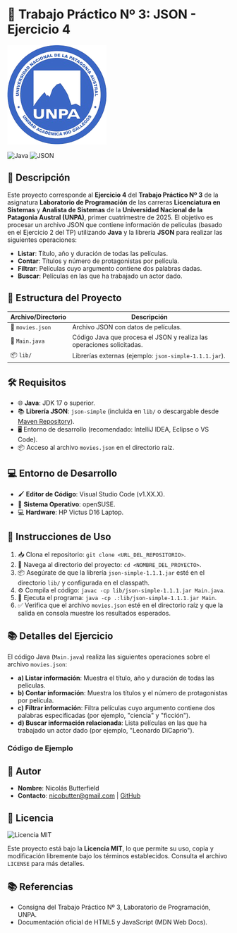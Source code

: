 # 📖 Trabajo Práctico Nº 3: JSON - Ejercicio 4

![Banner UNPA](img/unpa_logo.png)

![Java](https://img.shields.io/badge/Java-17-ED8B00?style=flat&logo=java&logoColor=white)
![JSON](https://img.shields.io/badge/JSON-000000?style=flat&logo=json&logoColor=white)

## 📝 Descripción

Este proyecto corresponde al **Ejercicio 4** del **Trabajo Práctico Nº 3** de la asignatura **Laboratorio de Programación** de las carreras **Licenciatura en Sistemas** y **Analista de Sistemas** de la **Universidad Nacional de la Patagonia Austral (UNPA)**, primer cuatrimestre de 2025. El objetivo es procesar un archivo JSON que contiene información de películas (basado en el Ejercicio 2 del TP) utilizando **Java** y la librería **JSON** para realizar las siguientes operaciones:
- **Listar**: Título, año y duración de todas las películas.
- **Contar**: Títulos y número de protagonistas por película.
- **Filtrar**: Películas cuyo argumento contiene dos palabras dadas.
- **Buscar**: Películas en las que ha trabajado un actor dado.

## 📂 Estructura del Proyecto

| Archivo/Directorio | Descripción |
|--------------------|-------------|
| 📄 `movies.json`   | Archivo JSON con datos de películas. |
| 📄 `Main.java`     | Código Java que procesa el JSON y realiza las operaciones solicitadas. |
| 📦 `lib/`          | Librerías externas (ejemplo: `json-simple-1.1.1.jar`). |

## 🛠️ Requisitos

- 🌐 **Java**: JDK 17 o superior.
- 📚 **Librería JSON**: `json-simple` (incluida en `lib/` o descargable desde [Maven Repository](https://mvnrepository.com/artifact/com.googlecode.json-simple/json-simple)).
- 🖥️ Entorno de desarrollo (recomendado: IntelliJ IDEA, Eclipse o VS Code).
- 📦 Acceso al archivo `movies.json` en el directorio raíz.

## 💻 Entorno de Desarrollo

- 🖌️ **Editor de Código**: Visual Studio Code (v1.XX.X).
- 🐧 **Sistema Operativo**: openSUSE.
- 💻 **Hardware**: HP Victus D16 Laptop.

## 🚀 Instrucciones de Uso

1. 📥 Clona el repositorio: `git clone <URL_DEL_REPOSITORIO>`.
2. 📂 Navega al directorio del proyecto: `cd <NOMBRE_DEL_PROYECTO>`.
3. 📦 Asegúrate de que la librería `json-simple-1.1.1.jar` esté en el directorio `lib/` y configurada en el classpath.
4. ⚙️ Compila el código: `javac -cp lib/json-simple-1.1.1.jar Main.java`.
5. 🚀 Ejecuta el programa: `java -cp .:lib/json-simple-1.1.1.jar Main`.
6. ✅ Verifica que el archivo `movies.json` esté en el directorio raíz y que la salida en consola muestre los resultados esperados.

## 📚 Detalles del Ejercicio

El código Java (`Main.java`) realiza las siguientes operaciones sobre el archivo `movies.json`:
- **a) Listar información**: Muestra el título, año y duración de todas las películas.
- **b) Contar información**: Muestra los títulos y el número de protagonistas por película.
- **c) Filtrar información**: Filtra películas cuyo argumento contiene dos palabras especificadas (por ejemplo, "ciencia" y "ficción").
- **d) Buscar información relacionada**: Lista películas en las que ha trabajado un actor dado (por ejemplo, "Leonardo DiCaprio").

### Código de Ejemplo

## 👤 Autor

- **Nombre**: Nicolás Butterfield
- **Contacto**: [nicobutter@gmail.com](mailto:nicobutter@gmail.com) | [GitHub](#)

## 📜 Licencia

![Licencia MIT](https://img.shields.io/badge/License-MIT-green.svg)

Este proyecto está bajo la **Licencia MIT**, lo que permite su uso, copia y modificación libremente bajo los términos establecidos. Consulta el archivo `LICENSE` para más detalles.

## 📚 Referencias

- Consigna del Trabajo Práctico Nº 3, Laboratorio de Programación, UNPA.
- Documentación oficial de HTML5 y JavaScript (MDN Web Docs).
